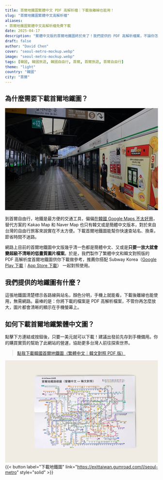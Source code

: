 ```yaml
---
title: 首爾地鐵圖繁體中文 PDF 高解析檔｜下載後離線也能用！
slug: "首爾地鐵圖繁體中文高解析檔"
aliases:
- 首爾地鐵圖繁體中文高解析檔免費下載
date: 2025-04-17
description: "繁體中文版的首爾地鐵圖終於來了！我們提供的 PDF 高解析檔案，不論你怎麼放大，所有資訊都依然保持超清晰！"
draft: false
author: "David Chen"
cover: "seoul-metro-mockup.webp"
image: "seoul-metro-mockup.webp"
tags: [韓國, 韓國旅遊, 韓國自由行, 首爾, 首爾旅遊, 首爾自由行]
theme: "light"
country: "韓國"
city: "首爾"
---
```


## 為什麼需要下載首爾地鐵圖？

![](seoul-metro.webp)

到首爾自由行，地鐵是最方便的交通工具，偏偏[在韓國 Google Maps 不太好用](/posts/%E7%82%BA%E4%BB%80%E9%BA%BC-google-maps-%E5%9C%A8%E9%9F%93%E5%9C%8B%E4%B8%8D%E8%A1%8C%E7%94%A8%E6%9C%89%E4%BB%80%E9%BA%BC%E6%9B%BF%E4%BB%A3%E6%96%B9%E6%A1%88/)，替代方案的 Kakao Map 和 Naver Map 也只有韓文或是簡體中文版本，對於來自台灣的自由行旅客來說實在不太方便。下載首爾地鐵圖能幫你快速查站名、換乘，節省時間不迷路。

網路上目前的首爾地鐵圖中文版幾乎清一色都是簡體中文、又或是**只要一放大就會變超級不清晰的低畫質圖片檔案**。於是，我們製作了繁體中文和韓文對照版的 PDF 高解析度首爾地鐵圖供你下載做參考，推薦你搭配 Subway Korea（[Google Play 下載](https://play.google.com/store/apps/details?id=com.imagedrome.jihachul&hl=en-US)｜[App Store 下載](https://apps.apple.com/us/app/subway-korea/id325924444)） 一起對照使用。

## 我們提供的地鐵圖有什麼？

這張地鐵圖清楚標示各路線與站名，顏色分明，手機上就能看，下載後離線也能使用，無需網路。最棒的是：你將下載的檔案是 PDF 高解析檔案，不管你再怎麼放大，圖片都會清晰的顯示在手機螢幕上。

## 如何下載首爾地鐵繁體中文圖？

 點擊下方連結或按鈕後，只要一美元就可以下載！建議出發前先存到手機備用。你的購買實質的幫助了此網站的營運，協助更多台灣人前往探索世界。

> [點我下載韓國首爾地鐵圖（繁體中文｜韓文對照 PDF 版）](https://exittaiwan.gumroad.com/l/seoul-metro)

![](seoul-metro-mockup.webp)
{{< button label="下載地鐵圖" link="https://exittaiwan.gumroad.com/l/seoul-metro" style="solid" >}}